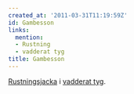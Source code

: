 ```yaml
---
created_at: '2011-03-31T11:19:59Z'
id: Gambesson
links:
  mention:
  - Rustning
  - vadderat tyg
title: Gambesson
---
```


[Rustningsjacka] i [vadderat tyg].

  [Rustningsjacka]: Rustning
  [vadderat tyg]: vadderat_tyg
